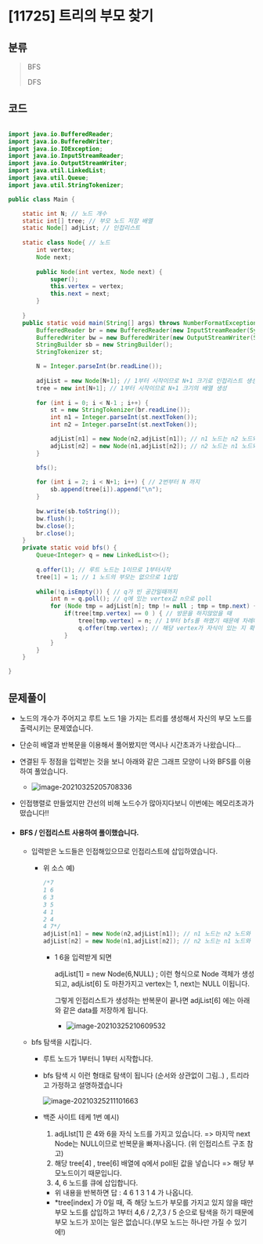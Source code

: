 

# [11725] 트리의 부모 찾기

## 분류
> BFS
>
> DFS

## 코드
```java

import java.io.BufferedReader;
import java.io.BufferedWriter;
import java.io.IOException;
import java.io.InputStreamReader;
import java.io.OutputStreamWriter;
import java.util.LinkedList;
import java.util.Queue;
import java.util.StringTokenizer;

public class Main {

	static int N; // 노드 개수
	static int[] tree; // 부모 노드 저장 배열
	static Node[] adjList; // 인접리스트
	
	static class Node{ // 노드
		int vertex;
		Node next;
		
		public Node(int vertex, Node next) {
			super();
			this.vertex = vertex;
			this.next = next;
		}
		
	}
	public static void main(String[] args) throws NumberFormatException, IOException {
		BufferedReader br = new BufferedReader(new InputStreamReader(System.in));
		BufferedWriter bw = new BufferedWriter(new OutputStreamWriter(System.out));
		StringBuilder sb = new StringBuilder();
		StringTokenizer st;

		N = Integer.parseInt(br.readLine());
		
		adjList = new Node[N+1]; // 1부터 시작이므로 N+1 크기로 인접리스트 생성
		tree = new int[N+1]; // 1부터 시작이므로 N+1 크기의 배열 생성
		
		for (int i = 0; i < N-1 ; i++) {
			st = new StringTokenizer(br.readLine());
			int n1 = Integer.parseInt(st.nextToken());
			int n2 = Integer.parseInt(st.nextToken());

			adjList[n1] = new Node(n2,adjList[n1]); // n1 노드는 n2 노드와 인접해있다.
			adjList[n2] = new Node(n1,adjList[n2]); // n2 노드는 n1 노드와 인접해있다.
		}

		bfs();
		
		for (int i = 2; i < N+1; i++) { // 2번부터 N 까지
			sb.append(tree[i]).append("\n");
		}
		
		bw.write(sb.toString());
		bw.flush();
		bw.close();
		br.close();
	}
	private static void bfs() {		
		Queue<Integer> q = new LinkedList<>();
		
		q.offer(1); // 루트 노드는 1이므로 1부터시작		
		tree[1] = 1; // 1 노드의 부모는 없으므로 1삽입
		
		while(!q.isEmpty()) { // q가 빈 공간일때까지
			int n = q.poll(); // q에 있는 vertex값 n으로 poll
			for (Node tmp = adjList[n]; tmp != null ; tmp = tmp.next) { // tmp = poll 된 인접리스트, null이라는 얘기는 마지막, 인접해있는 다른 노드도 확인 해야 하기 때문에 next로 이동
				if(tree[tmp.vertex] == 0 ) { // 방문을 하지않았을 때
					tree[tmp.vertex] = n; // 1부터 bfs를 하였기 때문에 차례대로 tree[vertex]의 부모 노드는 n이 됨. 
					q.offer(tmp.vertex); // 해당 vertex가 자식이 있는 지 확인
				}
			}
		}
	}

}


```

## 문제풀이

- 노드의 개수가 주어지고 루트 노드 1을 가지는 트리를 생성해서 자신의 부모 노드를 출력시키는 문제였습니다.

- 단순히 배열과 반복문을 이용해서 풀어봤지만 역시나 시간초과가 나왔습니다...

- 연결된 두 정점을 입력받는 것을 보니 아래와 같은 그래프 모양이 나와 BFS를 이용하여 풀었습니다.

  - ![image-20210325205708336](C:\Users\HAJI\AppData\Roaming\Typora\typora-user-images\image-20210325205708336.png)

- 인접행렬로 만들었지만 간선의 비해 노드수가 많아지다보니 이번에는 메모리초과가 떴습니다!!

- #### BFS / 인접리스트 사용하여 풀이했습니다.

  - 입력받은 노드들은 인접해있으므로 인접리스트에 삽입하였습니다.

    - 위 소스 예) 

      ```java
      /*7
      1 6
      6 3
      3 5
      4 1
      2 4
      4 7*/
      adjList[n1] = new Node(n2,adjList[n1]); // n1 노드는 n2 노드와 인접해있다.
      adjList[n2] = new Node(n1,adjList[n2]); // n2 노드는 n1 노드와 인접해있다.
      ```

      - 1 6을 입력받게 되면

        adjList[1] = new Node(6,NULL) ; 이런 형식으로 Node 객체가 생성되고, adjList[6] 도 마찬가지고 vertex는 1, next는 NULL 이됩니다.

        그렇게 인접리스트가 생성하는 반복문이 끝나면  adjList[6] 에는 아래와 같은 data를 저장하게 됩니다.

        - ![image-20210325210609532](C:\Users\HAJI\AppData\Roaming\Typora\typora-user-images\image-20210325210609532.png)

  - bfs 탐색을 시킵니다.

    - 루트 노드가 1부터니 1부터 시작합니다.

    - bfs 탐색 시 이런 형태로 탐색이 됩니다 (순서와 상관없이 그림..) , 트리라고 가정하고 설명하겠습니다

      ![image-20210325211101663](C:\Users\HAJI\AppData\Roaming\Typora\typora-user-images\image-20210325211101663.png)

    - 백준 사이트 테케 1번 예시)

      1. adjLIst[1] 은 4와 6을 자식 노드를 가지고 있습니다. => 마지막 next Node는 NULL이므로 반복문을 빠져나옵니다. (위 인접리스트 구조 참고)
      2. 해당 tree[4] , tree[6] 배열에 q에서 poll된 값을 넣습니다 => 해당 부모노드이기 때문입니다.
      3. 4, 6 노드를 큐에 삽입합니다.

      - 위 내용을 반복하면 답 :  4 6 1 3 1 4 가 나옵니다.
      - *tree[index] 가 0일 때, 즉 해당 노드가 부모를 가지고 있지 않을 때만 부모 노드를 삽입하고 1부터 4,6 / 2,7,3 / 5 순으로 탐색을 하기 때문에 부모 노드가 꼬이는 일은 없습니다.(부모 노드는 하나만 가질 수 있기에!)

  